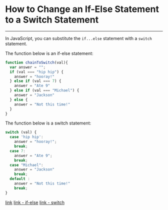 # How to Change an If-Else Statement to a Switch Statement

---

In JavaScript, you can substitute the `if...else` statement with a `switch` statement.

The function below is an if-else statement:

```js
function chainToSwitch(val){
  var answer = "";
  if (val === "hip hip") {
    answer = "hooray!"
  } else if (val === 7) {
    answer = "Ate 9"
  } else if (val === "Michael") {
    answer = "Jackson"
  } else {
    answer = "Not this time!"
  }
}
```

The function below is a switch statement:

```js
switch (val) {
  case 'hip hip':
    answer = "hooray!";
    break;
  case 7:
    answer = "Ate 9";
    break;
  case "Michael":
    answer = "Jackson"
    break;
  default :
    answer = "Not this time!"
    break;
}
```

[link]()
[link - if-else](https://developer.mozilla.org/en-US/docs/Web/JavaScript/Reference/Statements/if...else)
[link - switch](https://developer.mozilla.org/en-US/docs/Web/JavaScript/Reference/Statements/switch)
